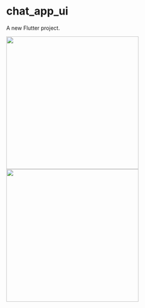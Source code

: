 # chat_app_ui

A new Flutter project.

<img src="https://raw.githubusercontent.com/trsimanto/chat_app_ui/master/home.jpg"  width="350">      <img src="https://raw.githubusercontent.com/trsimanto/chat_app_ui/master/chat.jpg"  width="350">

